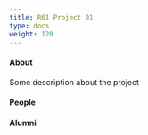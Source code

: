 ```yaml
---
title: R61 Project 01
type: docs
weight: 120
---
```


#### About
Some description about the project

#### People

#### Alumni